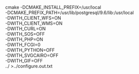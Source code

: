 cmake -DCMAKE_INSTALL_PREFIX=/usr/local \
        -DCMAKE_PREFIX_PATH=/usr/lib/postgresql/9.6/lib:/usr/local \
        -DWITH_CLIENT_WFS=ON \
        -DWITH_CLIENT_WMS=ON \
        -DWITH_CURL=ON \
        -DWITH_SOS=OFF \
        -DWITH_PHP=ON \
        -DWITH_FCGI=0 \
        -DWITH_PYTHON=OFF \
        -DWITH_SVGCAIRO=OFF \
        -DWITH_GIF=OFF \
        ../ >../configure.out.txt 

